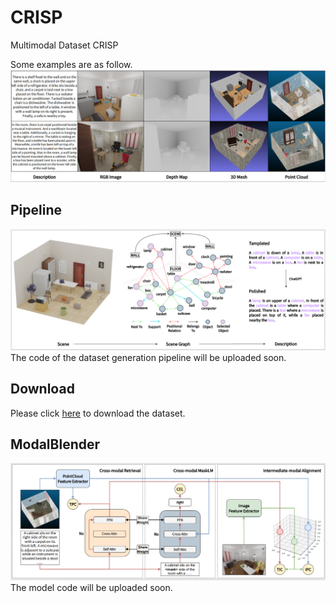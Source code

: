# CRISP
Multimodal Dataset  CRISP

Some examples are as follow.
![image](https://github.com/CRISPdataset/CRISP/blob/main/pic/examples.png)

## Pipeline

![image](https://github.com/CRISPdataset/CRISP/blob/main/pic/pipeline.png)
The code of the dataset generation pipeline will be uploaded soon.


## Download

Please click [here](https://drive.google.com/file/d/1Ufo7hi4rqwaCNiYs-nNyBy5dnHdvv2gS/view?usp=sharing) to download the dataset.


## ModalBlender

![image](https://github.com/CRISPdataset/CRISP/blob/main/pic/modalblender.png)
The model code will be uploaded soon.
